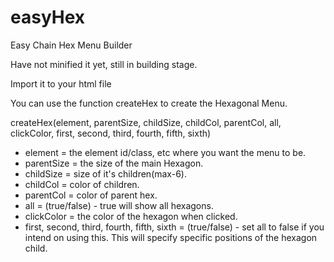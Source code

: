 # easyHex
Easy Chain Hex Menu Builder

Have not minified it yet, still in building stage.

Import it to your html file

You can use the function createHex to create the Hexagonal Menu.

createHex(element, parentSize, childSize, childCol, parentCol, all, clickColor, first, second, third, fourth, fifth, sixth)

* element = the element id/class, etc where you want the menu to be.
* parentSize = the size of the main Hexagon.
* childSize = size of it's children(max-6).
* childCol = color of children.
* parentCol = color of parent hex.
* all = (true/false) - true will show all hexagons.
* clickColor = the color of the hexagon when clicked.
* first, second, third, fourth, fifth, sixth = (true/false) - set all to false if you intend on using this. This will specify specific positions of the hexagon child.